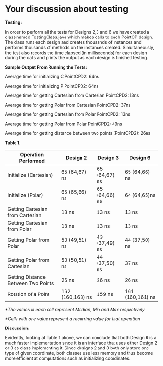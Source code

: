 
# Your discussion about testing

**Testing:**

In order to perform all the tests for Designs 2,3 and 6 we have created a class named TestingClass.java which makes calls to each PointCP design. The class runs each design and creates thousands of instances and performs thousands of methods on the instances created. Simultaneously, the test also records the time elapsed (in milliseconds) for each design during the calls and prints the output as each design is finished testing.

**Sample Output From Running the Tests:**

Average time for initializing C PointCPD2: 64ns

Average time for initializing P PointCPD2: 64ns

Average time for getting Cartesian from Cartesian PointCPD2: 13ns

Average time for getting Polar from Cartesian PointCPD2: 37ns

Average time for getting Cartesian from Polar PointCPD2: 13ns

Average time for getting Polar from Polar PointCPD2: 49ns

Average time for getting distance between two points (PointCPD2): 26ns

**Table 1.**

| **Operation Performed** | **Design 2** | **Design 3** | **Design 6** |
| --- | --- | --- | --- |
| Initialize (Cartesian) | 65 (64,67) ns | 65 (64,67) ns | 65 (64,66) ns |
| Initialize (Polar) | 65 (65,66) ns | 65 (64,66) ns | 64  (64,65)ns |
| Getting Cartesian from Cartesian | 13 ns | 13 ns | 13 ns |
| Getting Cartesian from Polar | 13 ns |  13 ns | 13 ns |
| Getting Polar from Polar | 50 (49,51) ns | 43 (37,49) ns | 44 (37,50) ns |
| Getting Polar from Cartesian |  50 (50,51) ns | 44 (37,50) ns | 37 ns |
| Getting Distance Between Two Points | 26 ns | 26 ns | 26 ns | 
| Rotation of a Point | 162 (160,163) ns | 159 ns | 161 (160,161) ns |

_*The values in each cell represent Median, Min and Max respectively_

_*Cells with one value represent a recurring value for that operation_



**Discussion:**

Evidently, looking at Table 1 above, we can conclude that both Design 6 is a much faster implementation since it is an interface that uses either Design 2 or 3 as class implementing it. Since designs 2 and 3 both only store one type of given coordinate, both classes use less memory and thus become more efficient at computations such as initializing coordinates.
